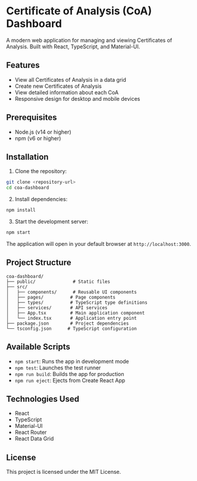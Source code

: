 # Certificate of Analysis (CoA) Dashboard

A modern web application for managing and viewing Certificates of Analysis. Built with React, TypeScript, and Material-UI.

## Features

- View all Certificates of Analysis in a data grid
- Create new Certificates of Analysis
- View detailed information about each CoA
- Responsive design for desktop and mobile devices

## Prerequisites

- Node.js (v14 or higher)
- npm (v6 or higher)

## Installation

1. Clone the repository:
```bash
git clone <repository-url>
cd coa-dashboard
```

2. Install dependencies:
```bash
npm install
```

3. Start the development server:
```bash
npm start
```

The application will open in your default browser at `http://localhost:3000`.

## Project Structure

```
coa-dashboard/
├── public/              # Static files
├── src/
│   ├── components/      # Reusable UI components
│   ├── pages/          # Page components
│   ├── types/          # TypeScript type definitions
│   ├── services/       # API services
│   ├── App.tsx         # Main application component
│   └── index.tsx       # Application entry point
├── package.json        # Project dependencies
└── tsconfig.json      # TypeScript configuration
```

## Available Scripts

- `npm start`: Runs the app in development mode
- `npm test`: Launches the test runner
- `npm run build`: Builds the app for production
- `npm run eject`: Ejects from Create React App

## Technologies Used

- React
- TypeScript
- Material-UI
- React Router
- React Data Grid

## License

This project is licensed under the MIT License. 